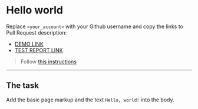 # Hello world
Replace `<your_account>` with your Github username and copy the links to Pull Request description:
- [DEMO LINK](https://nazarkharkevych.github.io/layout_hello-world/)
- [TEST REPORT LINK](https://nazarkharkevych.github.io/layout_hello-world/report/html_report/)

> Follow [this instructions](https://mate-academy.github.io/layout_task-guideline/#how-to-solve-the-layout-tasks-on-github)
___

## The task 
Add the basic page markup and the text `Hello, world!` into the body.
